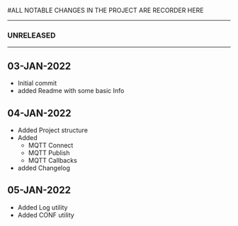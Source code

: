 #ALL NOTABLE CHANGES IN THE PROJECT ARE RECORDER HERE

****************************************************
### UNRELEASED
****************************************************

## 03-JAN-2022
* Initial commit
* added Readme with some basic Info 


## 04-JAN-2022
* Added Project structure
* Added
  * MQTT Connect 
  * MQTT Publish
  * MQTT Callbacks
* added Changelog 

## 05-JAN-2022
* Added Log utility 
* Added CONF utility
